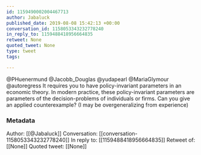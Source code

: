 ```yaml
---
id: 1159490002004467713
author: Jabaluck
published_date: 2019-08-08 15:42:13 +00:00
conversation_id: 1158053343232778240
in_reply_to: 1159488418956664835
retweet: None
quoted_tweet: None
type: tweet
tags:

---
```


@PHuenermund @Jacobb_Douglas @yudapearl @MariaGlymour @autoregress It requires you to have policy-invariant parameters in an economic theory. In modern practice, these policy-invariant parameters are parameters of the decision-problems of individuals or firms. Can you give an applied counterexample? (I may be overgeneralizing from experience)

### Metadata

Author: [[@Jabaluck]]
Conversation: [[conversation-1158053343232778240]]
In reply to: [[1159488418956664835]]
Retweet of: [[None]]
Quoted tweet: [[None]]
